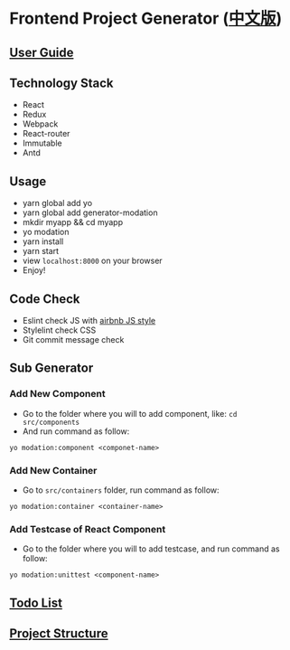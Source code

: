 # Frontend Project Generator ([中文版](./docs/README_zh.md))

## [User Guide](./user_guide.md)

## Technology Stack

* React
* Redux
* Webpack
* React-router
* Immutable
* Antd

## Usage

* yarn global add yo
* yarn global add generator-modation
* mkdir myapp && cd myapp
* yo modation
* yarn install
* yarn start
* view `localhost:8000` on your browser
* Enjoy!

## Code Check

* Eslint check JS with [airbnb JS style](https://github.com/airbnb/javascript/tree/master/packages/eslint-config-airbnb)
* Stylelint check CSS
* Git commit message check

## Sub Generator

### Add New Component

* Go to the folder where you will to add component, like: `cd src/components`
* And run command as follow:
```
yo modation:component <componet-name>
```

### Add New Container

* Go to `src/containers` folder, run command as follow:
```
yo modation:container <container-name>
```

### Add Testcase of React Component

* Go to the folder where you will to add testcase, and run command as follow:
```
yo modation:unittest <component-name>
```

## [Todo List](./docs/todo.md)

## [Project Structure](./docs/project_structure.md)
